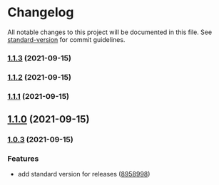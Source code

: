 # Changelog

All notable changes to this project will be documented in this file. See [standard-version](https://github.com/conventional-changelog/standard-version) for commit guidelines.

### [1.1.3](https://github.com/YassinEldeeb/memos-app/compare/v1.1.2...v1.1.3) (2021-09-15)

### [1.1.2](https://github.com/YassinEldeeb/memos-app/compare/v1.1.1...v1.1.2) (2021-09-15)

### [1.1.1](https://github.com/YassinEldeeb/memos-app/compare/v1.0.3...v1.1.1) (2021-09-15)

## [1.1.0](https://github.com/YassinEldeeb/memos-app/compare/v1.0.3...v1.1.0) (2021-09-15)

### [1.0.3](https://github.com/YassinEldeeb/memos-app/compare/v1.1.0...v1.0.3) (2021-09-15)


### Features

* add standard version for releases ([8958998](https://github.com/YassinEldeeb/memos-app/commit/895899862f4f2c15c2902a716887ce3671ff25cb))
